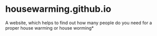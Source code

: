 # housewarming.github.io
A website, which helps to find out how many people do you need for a proper house warming or house worming*
